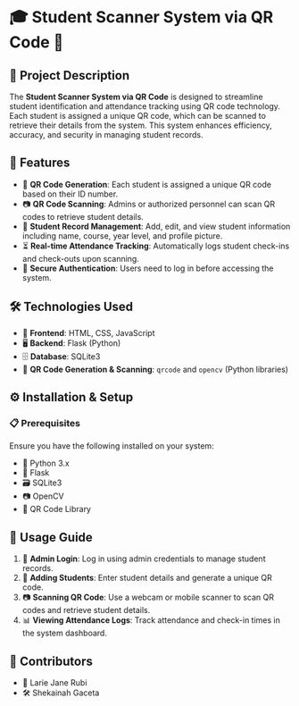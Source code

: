 # 🎓 Student Scanner System via QR Code 📲

## 📌 Project Description
The **Student Scanner System via QR Code** is designed to streamline student identification and attendance tracking using QR code technology. Each student is assigned a unique QR code, which can be scanned to retrieve their details from the system. This system enhances efficiency, accuracy, and security in managing student records.

## 🌟 Features
- 🔹 **QR Code Generation**: Each student is assigned a unique QR code based on their ID number.
- 📷 **QR Code Scanning**: Admins or authorized personnel can scan QR codes to retrieve student details.
- 📑 **Student Record Management**: Add, edit, and view student information including name, course, year level, and profile picture.
- ⏳ **Real-time Attendance Tracking**: Automatically logs student check-ins and check-outs upon scanning.
- 🔐 **Secure Authentication**: Users need to log in before accessing the system.

## 🛠 Technologies Used
- 🎨 **Frontend**: HTML, CSS, JavaScript
- 🖥 **Backend**: Flask (Python)
- 🗄 **Database**: SQLite3
- 📸 **QR Code Generation & Scanning**: `qrcode` and `opencv` (Python libraries)

## ⚙️ Installation & Setup
### 📋 Prerequisites
Ensure you have the following installed on your system:
- 🐍 Python 3.x
- 🚀 Flask
- 🗃 SQLite3
- 📷 OpenCV
- 🔲 QR Code Library 

## 📖 Usage Guide
1. 🔑 **Admin Login**: Log in using admin credentials to manage student records.
2. 📝 **Adding Students**: Enter student details and generate a unique QR code.
3. 📷 **Scanning QR Code**: Use a webcam or mobile scanner to scan QR codes and retrieve student details.
4. 📊 **Viewing Attendance Logs**: Track attendance and check-in times in the system dashboard.

## 👥 Contributors
- 🤖 Larie Jane Rubi
- 🛠 Shekainah Gaceta
